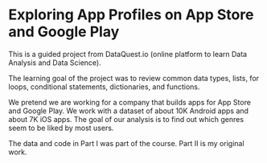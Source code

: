 # Exploring App Profiles on App Store and Google Play
This is a guided project from DataQuest.io (online platform to learn Data Analysis and Data Science). 

The learning goal of the project was to review common data types, lists, for loops, conditional statements, dictionaries, and functions.

We pretend we are working for a company that builds apps for App Store and Google Play. We work with a dataset of about 10K Android apps and about 7K iOS apps. The goal of our analysis is to find out which genres seem to be liked by most users.

The data and code in Part I was part of the course. Part II is my original work.
